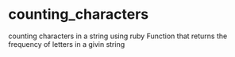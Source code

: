# counting_characters
counting characters in a string using ruby
Function that returns the frequency of letters in a givin string
